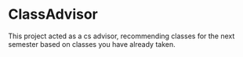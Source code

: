 # ClassAdvisor


This project acted as a cs advisor, recommending classes for the next semester based on classes you have already taken.
